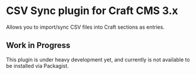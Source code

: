 # CSV Sync plugin for Craft CMS 3.x

Allows you to import/sync CSV files into Craft sections as entries.

## Work in Progress

This plugin is under heavy development yet, and currently is not available to be installed via Packagist.

